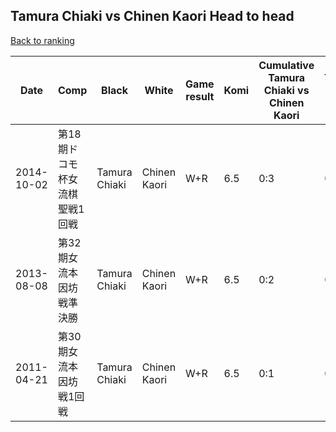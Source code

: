 ## Tamura Chiaki vs Chinen Kaori Head to head

[Back to ranking](../../index.md)




| **Date** | **Comp** | **Black** | **White** | **Game result** | **Komi** | **Cumulative Tamura Chiaki vs Chinen Kaori** | **Tamura Chiaki streak** | **Chinen Kaori streak** | 
| --- | --- | --- | --- | --- | --- | --- | --- | --- |
| 2014-10-02 | 第18期ドコモ杯女流棋聖戦1回戦 | Tamura Chiaki | Chinen Kaori | W+R | 6.5 | 0:3 | 0 | 3 | 
| 2013-08-08 | 第32期女流本因坊戦準決勝 | Tamura Chiaki | Chinen Kaori | W+R | 6.5 | 0:2 | 0 | 2 | 
| 2011-04-21 | 第30期女流本因坊戦1回戦 | Tamura Chiaki | Chinen Kaori | W+R | 6.5 | 0:1 | 0 | 1 |




